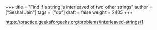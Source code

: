 +++
title = "Find if a string is interleaved of two other strings"
author = ["Seshal Jain"]
tags = ["dp"]
draft = false
weight = 2405
+++

<https://practice.geeksforgeeks.org/problems/interleaved-strings/1>

